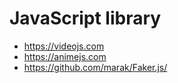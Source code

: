 # JavaScript library
- https://videojs.com
- https://animejs.com
- https://github.com/marak/Faker.js/
